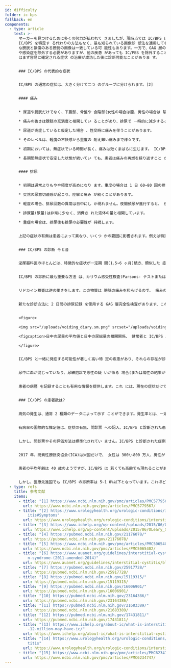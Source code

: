 ```yaml
---
id: difficulty
folder: ic-bps
fallback: en
components:
  - type: article
    text: >-
      マーカーを見つけるために多くの努力が払われて きましたが、現時点では IC/BPS に関連するマー カーは発見されていません。[1]
      IC/BPS を特定す る代わりの方法もなく、最も知られている画像診 断法を適用しても正確な診断はできません。健康
      な膀胱と損傷のある膀胱の画像は一致している可 能性もあります。一方で、GAG 層の機能不全は他 の疾患を示していることもあります。悪性の過程
      や感染症を除外する必要がありますが、他の疾患 があっても IC/PBS を除外することはできませ ん。したがって IC/BPS
      はまず容易に確定される症状 の治療が成功した後に診断可能なことがありま す。


      ### IC/BPS の代表的な症状


      IC/BPS の通常の症状は、大きく分けて二つ のグループに分けられます。[2]


      #### 痛み


      * 尿道や膀胱だけでなく、下腹部、骨盤や 会陰部(女性の場合は膣、男性の場合は 陰嚢や陰茎)も影響を受けることがあり ます。

      * 痛みの強さは膀胱の充満度と相関してい ることがあり、排尿で 一時的に減少することがあります。

      * 尿道が炎症していると仮定した場合 、性交時に痛みを伴うことがあります。

      * そのレベルは、軽度の不快感から重度の 耐え難い痛みまで様々です。

      * 初期においては、無症状でいる時間が長く、痛みは短くまばらに生じます。 IC/BPS が進行するにつれて 、疼痛は永続的なものとなり、排尿とは 無関係に起こることがあります。

      * 長期間無症状で安定した状態が続いてい ても、患者は痛みの再燃を繰り返すこと があります。


      #### 排尿


      * 初期は通常よりもやや頻度が高めになり ます。重度の場合は 1 日 60~80 回の排尿 もありえます。

      * 突然の尿意切迫感が起こり、痙攣と痛み が続くことがあります。

      * 軽度の場合、排尿回数の異常は日中にし か現れません。夜間頻尿が進行すると、 夜間に数回の排尿が必要になることがあ ります。

      * 排尿量(尿量)は非常に少なく、消費さ れた液体の量と相関しています。

      * 重症の場合は、排尿後も排尿の必要性が 持続します。


      上記の症状の有無は患者によって異なり、いくつ かの要因に影響されます。例えば特定の食品や飲 み物の摂取、肉体的および/または精神的ストレ スの量、消化器疾患、尿路感染症(UTI)、およ び(女性の場合)月経周期(症状は通常、排卵後 に悪化します)。


      ### IC/BPS の診断 今と昔


      泌尿器科医のほとんどは、特徴的な症状が一定期 間(1.5~6 ヶ月)続き、類似した 症状を持つすべての疾患を除外できる場合に IC/BPS と診断します。問診票 に記入することで症状の有無を特定することがで きます。O'Leary-Sant 症状指数は最も頻繁に使用されているものの一つ です。[3] しかし、臨床検査やその他の検査で IC/BPS を明確に確認することはできないため、100 %確実に診断することはできません。幸いなこと に、診断を絞り込むために有効な補助的検査は いくつかあり 、近年、この分野での医療は大きく改善されてき ています。


      IC/BPS の診断に最も重要な方法 は、カリウム感受性検査(Parsons- テストまたは PST)でした。この検査では 膀胱に塩化カリウムを注入することで発生する痛 みによって GAG 層の機能不全を確認します。 (健康な GAG 層の場合、著しい痛みは確認 されない)。[4] しかし、この方法は不必要に侵襲的 であるだけでなく、溶液により激しい痛みも 与えていて、患者にとって不快なものでした。ま た Parsons テストは定量分析のための情報を 提供していませんでした。この感受性検査の新し いバージョン(修正版 Parsons テスト)では、膀胱を希釈した塩化カリ ウム水溶液で満たして膀胱の最大容量を測定した 後、生理的食塩水で同じプロセス を繰り返しました。この 2 つの値の割合は，尿の 濃度に対する膀胱壁の感度を示します。 修正された Parsons テストは定量測定にも使用で きますが、やはり 侵襲的で時間がかかり、精度はオリジナルのもの よりも高くはありませんでした 。これらの問題のため、最近のガイドラインでは どちらの検査も推奨されていません。[5],[6]


      リドカイン検査は逆の働きをします。この物質は 膀胱の痛みを和らげるので、 痛みの原因が膀胱そのものであることを考えると 、IC/BPS の場合はリドカインを注入することで 症状が軽減されます。[7] この検査は間違いなく カリウム感受性検査よりも快適ですが、やはり 侵襲性は高く、定量分析もできません。


      新たな診断方法に 2 日間の排尿記録 を使用する GAG 層完全性検査があります、これは 非侵襲的で痛みもありません。この検査 は尿濃度と膀胱容量の相関関係の観察に基づいて いて、尿自体が溶解した塩の溶液としてすでに存 在しているので、何も注入する必要はありませ ん。尿物質(塩類を含む)の濃度は、消費される 液体の量により変化します。尿量の測定を、一日 目は可能な限り摂取する液体の量を控え、 二日目はできるだけ多くの液体を摂取し行いま す。膀胱壁が健康な場合、平均排尿量と水分の摂 取量との間には相関関係はありません。IC/BPS の初期段階では水分の摂取量が多いと尿量が 30\~50%多くなります。病状が が進行するにつれて、その差は 50\~100%にまで拡大し、重症例では 300~500%になることもあります。したがって、 2 日間の排尿記録 は、膀胱壁の損傷状態を示すだけでなく、損傷の 程度を数値で表します。したがって GAG 層完全性検査では、定量分析も可能になりま す。


      <figure>

      <img src="/uploads/voiding_diary.sm.png" srcset="/uploads/voiding_diary.png 2x, /uploads/voiding_diary.sm.png 1x" alt="voiding diary"/>

      <figcaption>日中の尿量の平均値と日中の尿総量の相関関係、 健常者と IC/BPS 患者(図参照)。</figcaption>

      </figure>


      IC/BPS と一緒に発症する可能性が著しく高い特 定の疾患があり、それらの存在が診断をサポート することがあります。このグループには、アレル ギー症状、片頭痛、過敏性腸症候群、子宮内膜症 、外陰部痛、慢性疲労症候群、シェーグレン症候 群、パニック障害、およびその他多くの疾患が含 まれます。[8]


      尿中に血が混じっていたり、尿細胞診で悪性の疑 いがある 場合(または陽性の結果が出た場合)、併用療法 を受けているにもかかわらず患者の状態が悪化し ている場合には、 膀胱がんや似たような症状の他の病気がないかど うかを調べるために低圧膀胱鏡検査を 行うことが推奨されています。膀胱粘膜の生検は 膀胱鏡検査で悪性腫瘍の疑いがある 部位が見つかった場合にのみ行います。 膀胱鏡検査で悪性腫瘍の疑いがない場合は、最も 感度の高い非侵襲的な方法である尿細胞診を行う 必要があります。


      患者の病歴 を記録することも有用な情報を提供します。これ には、現在の症状だけでなく、感染症の既往歴、 患者が患っている他の疾患(主に自己免疫疾患と 消化器疾患に焦点を当て る)、服用している薬や抗生物質、以前に服用し ていた薬や抗生物質、患者の食生活やその他の生 活習慣の特徴、症状と上記の情報との相関関係な どが含まれているべきです。


      ### IC/BPS の患者数は?


      病気の発生は、通常 2 種類のデータによって示す ことができます。発生率とは、一定の 期間(通常は 1 年間)に新たに登録された症例数 を意味します。一方、有病率とは、ある時点でそ の病気にかかった人の総数 を意味します。一生続くと思われる IC/BPS の場 合は、後者のデータが関係しています。


      有病率の国際的な推定値は、症状の有無、問診票 への記入、IC/BPS と診断された患者のデータに 基づいています。IC/BPS の罹患者数は通常 10 万 人とされています。


      しかし、問診票やその評価方法は標準化されてい ません。IC/BPS と診断された症例に焦点を当て た医師のデータのみを用いた研究では、有病率は 45\~197/10 万人と結論づけたものもあります。[9] 一方、電話調査では、IC/BPS に罹患した男性は 1 900\~4200/10 万人、女性は 2750\~6350/10 万人 と推定されています。後者のグループで 診断を受けたのはわずか 10%でした。[10],[11] 電子メールでの自己申告で行われた別の調査によ ると、IC/BPS は計算の仕方によっては、258\~13,114 /10 万人に影響を及ぼす可能性があります。[12]


      2017 年、間質性膀胱炎協会(ICA)は米国だけで、 女性は 300\~800 万人、男性が 100\~400 万人が IC/BPS に罹患していると報告しています。[13] 近年、この推定値は多くの関連論文や団体に受け 入れられているようです。[14],[15] 両値の平均値を考慮すると、2,400/10 万人の有 病率が妥当な計算であるように思われます。


      患者の平均年齢は 40 歳のようですが、IC/BPS は 若くても高齢でも現れることがあります。


      しかし、医療先進国でも IC/BPS の診断率は 5~1 0%以下となっています。これほど重 篤な疾患で、診断率が低いものは他にありません 。
  - type: refs
    title: 参考文献
    items:
      - title: "[1] https://www.ncbi.nlm.nih.gov/pmc/articles/PMC5779567/"
        url: https://www.ncbi.nlm.nih.gov/pmc/articles/PMC5779567/
      - title: "[2] https://www.urologyhealth.org/urologic-conditions/interstitial-cyst\
          itis#Symptoms"
        url: https://www.urologyhealth.org/urologic-conditions/interstitial-cystitis#Symptoms
      - title: "[3] https://www.ichelp.org/wp-content/uploads/2015/06/OLeary_Sant.pdf"
        url: https://www.ichelp.org/wp-content/uploads/2015/06/OLeary_Sant.pdf
      - title: "[4] https://pubmed.ncbi.nlm.nih.gov/21176078/"
        url: https://pubmed.ncbi.nlm.nih.gov/21176078/
      - title: "[5] https://www.ncbi.nlm.nih.gov/pmc/articles/PMC5065402/"
        url: https://www.ncbi.nlm.nih.gov/pmc/articles/PMC5065402/
      - title: "[6] https://www.auanet.org/guidelines/interstitial-cystitis/bladder-pai\
          n-syndrome-(2011-amended-2014)"
        url: https://www.auanet.org/guidelines/interstitial-cystitis/bladder-pain-syndrome-(2011-amended-2014)
      - title: "[7] https://pubmed.ncbi.nlm.nih.gov/25917728/"
        url: https://pubmed.ncbi.nlm.nih.gov/25917728/
      - title: "[8] https://pubmed.ncbi.nlm.nih.gov/15119315/"
        url: https://pubmed.ncbi.nlm.nih.gov/15119315/
      - title: "[9] https://pubmed.ncbi.nlm.nih.gov/16006901/"
        url: https://pubmed.ncbi.nlm.nih.gov/16006901/
      - title: "[10] https://pubmed.ncbi.nlm.nih.gov/23164386/"
        url: https://pubmed.ncbi.nlm.nih.gov/23164386/
      - title: "[11] https://pubmed.ncbi.nlm.nih.gov/21683389/"
        url: https://pubmed.ncbi.nlm.nih.gov/21683389/
      - title: "[12] https://pubmed.ncbi.nlm.nih.gov/17431811/"
        url: https://pubmed.ncbi.nlm.nih.gov/17431811/
      - title: "[13] https://www.ichelp.org/about-ic/what-is-interstitial-cystitis/4-to\
          -12-million-may-have-ic/"
        url: https://www.ichelp.org/about-ic/what-is-interstitial-cystitis/4-to-12-million-may-have-ic/
      - title: "[14] https://www.urologyhealth.org/urologic-conditions/interstitial-cys\
          titis"
        url: https://www.urologyhealth.org/urologic-conditions/interstitial-cystitis
      - title: "[15] https://www.ncbi.nlm.nih.gov/pmc/articles/PMC6234747/"
        url: https://www.ncbi.nlm.nih.gov/pmc/articles/PMC6234747/
---
```

